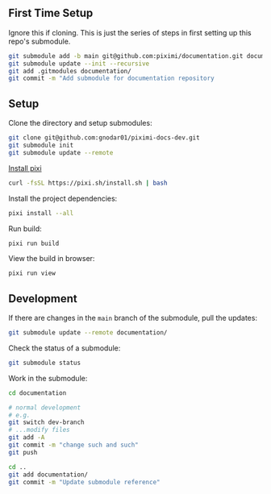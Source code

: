 ## First Time Setup

Ignore this if cloning. This is just the series of steps in first setting up this repo's submodule.

```sh
git submodule add -b main git@github.com:piximi/documentation.git documentation/
git submodule update --init --recursive
git add .gitmodules documentation/
git commit -m "Add submodule for documentation repository
```

## Setup

Clone the directory and setup submodules:

```bash
git clone git@github.com:gnodar01/piximi-docs-dev.git
git submodule init
git submodule update --remote
```

[Install pixi](https://pixi.sh/latest/#installation)

```bash
curl -fsSL https://pixi.sh/install.sh | bash
```

Install the project dependencies:

```bash
pixi install --all
```

Run build:

```bash
pixi run build
```

View the build in browser:

```bash
pixi run view
```

## Development

If there are changes in the `main` branch of the submodule, pull the updates:

```sh
git submodule update --remote documentation/
```

Check the status of a submodule:

```sh
git submodule status
```

Work in the submodule:

```sh
cd documentation

# normal development
# e.g.
git switch dev-branch
# ...modify files
git add -A
git commit -m "change such and such"
git push

cd ..
git add documentation/
git commit -m "Update submodule reference"
```

